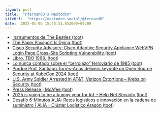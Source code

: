 ```yaml
---
layout: post
title:  "@fernand0's Mastodon"
siteUrl:  "https://mastodon.social/@fernand0"
date:  2025-01-05 15:45:51.852000+00:00
---
```

*  [Instrumentos de The Beatles ](https://www.flickr.com/photos/fernand0/54230520620) ([toot](https://mastodon.social/@fernand0/113776522156328084))
*  [The Paper Passport Is Dying ](https://www.wired.com/story/the-paper-passport-is-dying) ([toot](https://mastodon.social/@fernand0/113776463800047990))
*  [Cisco Security Advisory: Cisco Adaptive Security Appliance WebVPN Login Page Cross-Site Scripting Vulnerability ](https://sec.cloudapps.cisco.com/security/center/content/CiscoSecurityAdvisory/cisco-sa-CVE-2014-212) ([toot](https://mastodon.social/@fernand0/113775837727614211))
*  [Libro. TBO 1968. ](https://fotografiasenmovimiento.wordpress.com/2025/01/05/libro-tbo-1968) ([toot](https://mastodon.social/@fernand0/113775730709374518))
*  [Lo nunca contado sobre el “cerrojazo” ferroviario de 1985 ](https://pablogg1.wordpress.com/2021/07/07/lo-nunca-contado-sobre-el-cerrojazo-ferroviario-de-1985) ([toot](https://mastodon.social/@fernand0/113775469546346758))
*  [Purdue Prof. Santiago Torres-Arias delivers keynote on Open Source Security at KubeCon 2024 ](https://engineering.purdue.edu/ECE/News/2024/purdue-prof-santiago-torres-arias-delivers-keynote-on-open-source-security-at-kubecon-202) ([toot](https://mastodon.social/@fernand0/113775260441554606))
*  [U.S. Army Soldier Arrested in AT&T, Verizon Extortions – Krebs on Security ](https://krebsonsecurity.com/2024/12/u-s-army-soldier-arrested-in-att-verizon-extortions) ([toot](https://mastodon.social/@fernand0/113775011105010853))
*  [Press Release \| McAfee  ](https://www.mcafee.com/es-es/consumer-corporate/newsroom/press-releases/press-release.html?news_id=9e361a3d-e2b0-4796-a8f6-6ee9245eb484) ([toot](https://mastodon.social/@fernand0/113774004268047678))
*  [2025 is going to be a bumpy year for IoT - Help Net Security ](https://www.helpnetsecurity.com/2024/12/24/iot-2025-security) ([toot](https://mastodon.social/@fernand0/113773322308812937))
*  [Desafío 6-Minutos ALIA: Retos logísticos e innovación en la cadena de suministro \| ALIA - Clúster Logístico Aragón ](https://aliaragon.es/evento/desafio-6-minutos-alia-retos-logisticos-e-innovacion-en-la-cadena-de-suministro) ([toot](https://mastodon.social/@fernand0/113771400144320866))

